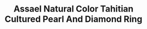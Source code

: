 ---
title: Assael Natural Color Tahitian Cultured Pearl And Diamond Ring
description: |
  Full Cut Pear and Round Shape Diamonds highlight the luster and iridescent orient of this stunning Tahitian Cultured Pearl.
specs: |
  Natural Color Tahitian Cultured Pearl, 14.8 - 15.7mm, 4 Pear Shaped Diamonds, 1.63 ctw. 2 Round Diamonds, .44 ctw. Hand Set in 18K White Gold.
images:
  - image_path: /uploads/assael-natural-color-tahitian-cultured-pearl-and-diamond-ring.jpg
_category:
order_number: 10
categories:
  - rings
---